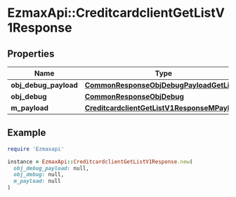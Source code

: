 # EzmaxApi::CreditcardclientGetListV1Response

## Properties

| Name | Type | Description | Notes |
| ---- | ---- | ----------- | ----- |
| **obj_debug_payload** | [**CommonResponseObjDebugPayloadGetList**](CommonResponseObjDebugPayloadGetList.md) |  |  |
| **obj_debug** | [**CommonResponseObjDebug**](CommonResponseObjDebug.md) |  | [optional] |
| **m_payload** | [**CreditcardclientGetListV1ResponseMPayload**](CreditcardclientGetListV1ResponseMPayload.md) |  |  |

## Example

```ruby
require 'Ezmaxapi'

instance = EzmaxApi::CreditcardclientGetListV1Response.new(
  obj_debug_payload: null,
  obj_debug: null,
  m_payload: null
)
```

